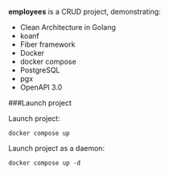 **employees** is a CRUD project, demonstrating:
* Clean Architecture in Golang
* koanf
* Fiber framework
* Docker
* docker compose
* PostgreSQL
* pgx
* OpenAPI 3.0

###Launch project

Launch project:

```
docker compose up
```

Launch project as a daemon:

```
docker compose up -d
```